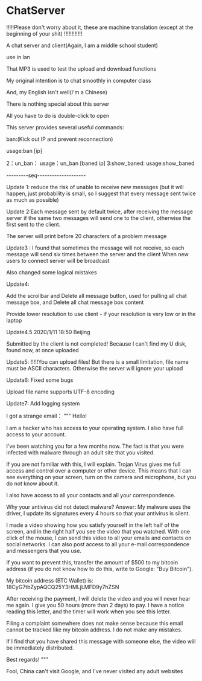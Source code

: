 # ChatServer
!!!!!Please don't worry about it, these are machine translation (except at the beginning of your shit)
!!!!!!!!!!!!

A chat server and client(Again, I am a middle school student)

use in lan

That MP3 is used to test the upload and download functions

My original intention is to chat smoothly in computer class


And, my English isn't well(I'm a Chinese)

There is nothing special about this server

All you have to do is double-click to open

This server provides several useful commands:

ban:(Kick out IP and prevent reconnection)


usage:ban [ip]

2：un_ban：
usage：un_ban [baned ip]
3:show_baned:
usage:show_baned

---------seq--------------------

Update 1: reduce the risk of unable to receive new messages (but it will happen, just probability is small, so I suggest that every message sent twice as much as possible)

Update 2:Each message sent by default twice, after receiving the message server if the same two messages will send one to the client, otherwise the first sent to the client.


The server will print  before 20 characters of a problem message


Update3 : 
I found that sometimes the message will not receive, so each message will send six times between the server and the client
When new users to connect server will be broadcast

Also changed some logical mistakes


Update4:

Add the scrollbar and Delete all message button, used for pulling all chat message box, and Delete all chat message box content

Provide lower resolution to use client - if your resolution is very low or in the laptop


Update4.5 2020/1/11 18:50 Beijing


Submitted by the client is not completed! Because I can't find my U disk, found now, at once uploaded

Update5:
!!!!!You can upload files!
But there is a small limitation, file name must be ASCII characters. Otherwise the server will ignore your upload

Updata6:
Fixed some bugs

Upload file name supports UTF-8 encoding

Update7:
Add logging system

I got a strange email：
"""
Hello!

I am a hacker who has access to your operating system.
I also have full access to your account.

I've been watching you for a few months now.
The fact is that you were infected with malware through an adult site that you visited.

If you are not familiar with this, I will explain.
Trojan Virus gives me full access and control over a computer or other device.
This means that I can see everything on your screen, turn on the camera and microphone, but you do not know about it.

I also have access to all your contacts and all your correspondence.

Why your antivirus did not detect malware?
Answer: My malware uses the driver, I update its signatures every 4 hours so that your antivirus is silent.

I made a video showing how you satisfy yourself in the left half of the screen, and in the right half you see the video that you watched.
With one click of the mouse, I can send this video to all your emails and contacts on social networks.
I can also post access to all your e-mail correspondence and messengers that you use.

If you want to prevent this,
transfer the amount of $500 to my bitcoin address (if you do not know how to do this, write to Google: "Buy Bitcoin").

My bitcoin address (BTC Wallet) is:  18CyG7tbZypAQCQ25Y3HMLjLMFD9y7hZSN

After receiving the payment, I will delete the video and you will never hear me again.
I give you 50 hours (more than 2 days) to pay.
I have a notice reading this letter, and the timer will work when you see this letter.

Filing a complaint somewhere does not make sense because this email cannot be tracked like my bitcoin address.
I do not make any mistakes.

If I find that you have shared this message with someone else, the video will be immediately distributed.

Best regards!
"""

Fool, China can't visit Google, and I've never visited any adult websites
